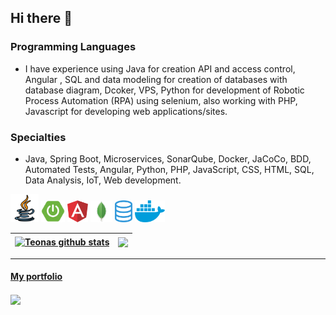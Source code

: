 ## Hi there 👋

### Programming Languages
 - I have experience using Java for creation API and access control, Angular , SQL and data modeling for creation of databases with database diagram, Dcoker, VPS, Python for development of Robotic Process Automation (RPA) using selenium, also working with PHP, Javascript for developing web applications/sites.

### Specialties
- Java, Spring Boot, Microservices, SonarQube, Docker, JaCoCo, BDD, Automated Tests, Angular, Python, PHP, JavaScript, CSS, HTML, SQL, Data Analysis, IoT, Web development.

<code>[<img height="45" alt="java" src="assets/java.png">](https://www.oracle.com/java/)</code>
<code>[<img height="35" alt="springboot" src="assets/springboot.png">](https://spring.io/projects/spring-boot)</code>
<code>[<img height="35" alt="angular" src="assets/angular.png">](https://angular.io/)</code>
<code>[<img height="35" alt="mongodb" src="assets/mongo.png">](https://www.mongodb.com/)</code>
<code>[<img height="35" alt="sql" src="assets/sql.png">](https://www.mysql.com/)</code>
<code>[<img height="35" alt="docker" src="assets/docker.png">](https://www.docker.com/)</code>


<a href="https://github.com/teonasnetto"><img align="center" src="https://github-readme-stats-teonasnettos-projects.vercel.app/api?username=teonasnetto&show_icons=true&count_private=true&theme=radical" alt="Teonas github stats" /></a> | <a href="https://github.com/teonasnetto"><img align="center" src="https://github-readme-stats-teonasnettos-projects.vercel.app/api/top-langs/?username=teonasnetto&layout=compact&theme=radical&langs_count=12&exclude_repo=testes_python" /></a>
|-|-|

***
#### [My portfolio](https://teonasnetto.github.io)

<a href="https://github.com/teonasnetto/github-readme-stats">
  <img align="center" src="https://github-readme-stats-teonasnettos-projects.vercel.app/api/pin/?username=teonasnetto&repo=teonasnetto.github.io&theme=buefy" />
</a>
